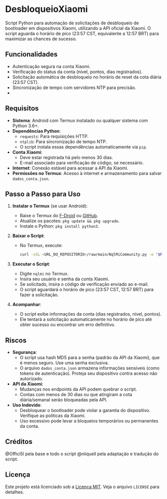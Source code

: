 # DesbloqueioXiaomi

Script Python para automação de solicitações de desbloqueio de bootloader em dispositivos Xiaomi, utilizando a API oficial da Xiaomi. O script aguarda o horário de pico (23:57 CST, equivalente a 12:57 BRT) para maximizar as chances de sucesso.

## Funcionalidades
- Autenticação segura na conta Xiaomi.
- Verificação do status da conta (nível, pontos, dias registrados).
- Solicitação automática de desbloqueio no horário de reset da cota diária (23:57 CST).
- Sincronização de tempo com servidores NTP para precisão.
- 
## Requisitos
- **Sistema**: Android com Termux instalado ou qualquer sistema com Python 3.6+.
- **Dependências Python**:
  - `requests`: Para requisições HTTP.
  - `ntplib`: Para sincronização de tempo NTP.
  - O script instala essas dependências automaticamente via `pip`.
- **Conta Xiaomi**:
  - Deve estar registrada há pelo menos 30 dias.
  - E-mail associado para verificação de código, se necessário.
- **Internet**: Conexão estável para acessar a API da Xiaomi.
- **Permissões no Termux**: Acesso à internet e armazenamento para salvar `dados_conta.json`.

## Passo a Passo para Uso
1. **Instalar o Termux** (se usar Android):
   - Baixe o Termux do [F-Droid](https://f-droid.org) ou [GitHub](https://github.com/termux/termux-app).
   - Atualize os pacotes: `pkg update && pkg upgrade`.
   - Instale o Python: `pkg install python3`.

2. **Baixar o Script**:
   - No Termux, execute:
     ```bash
     curl -sSL <URL_DO_REPOSITÓRIO>/raw/main/NqlMiCommunity.py -o "$PREFIX/bin/nqlmi" && chmod +x "$PREFIX/bin/nqlmi"
     ```
     
3. **Executar o Script**:
   - Digite `nqlmi` no Termux.
   - Insira seu usuário e senha da conta Xiaomi.
   - Se solicitado, insira o código de verificação enviado ao e-mail.
   - O script aguardará o horário de pico (23:57 CST, 12:57 BRT) para fazer a solicitação.

4. **Acompanhar**:
   - O script exibe informações da conta (dias registrados, nível, pontos).
   - Ele tentará a solicitação automaticamente no horário de pico até obter sucesso ou encontrar um erro definitivo.

## Riscos
- **Segurança**:
  - O script usa hash MD5 para a senha (padrão da API da Xiaomi), que é menos seguro. Use uma senha exclusiva.
  - O arquivo `dados_conta.json` armazena informações sensíveis (como tokens de autenticação). Proteja seu dispositivo contra acesso não autorizado.
- **API da Xiaomi**:
  - Mudanças nos endpoints da API podem quebrar o script.
  - Contas com menos de 30 dias ou que atingiram a cota diária/semanal serão bloqueadas pela API.
- **Uso Indevido**:
  - Desbloquear o bootloader pode violar a garantia do dispositivo. Verifique as políticas da Xiaomi.
  - Uso excessivo pode levar a bloqueios temporários ou permanentes da conta.

## Créditos
@Offici5l pela base e todo o script
@niiquell pela adaptação e tradução do script.

## Licença
Este projeto está licenciado sob a [Licença MIT](LICENSE). Veja o arquivo `LICENSE` para detalhes.
